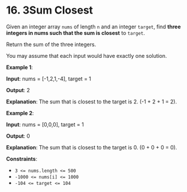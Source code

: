 <!-- @leetcode -->

# 16. 3Sum Closest

Given an integer array `nums` of length `n` and an integer `target`, find **three integers in nums such that the sum is closest** to `target`.

Return the sum of the three integers.

You may assume that each input would have exactly one solution.

**Example 1**:

**Input**: nums = [-1,2,1,-4], target = 1

**Output**: 2

**Explanation**: The sum that is closest to the target is 2. (-1 + 2 + 1 = 2).

**Example 2**:

**Input**: nums = [0,0,0], target = 1

**Output**: 0

**Explanation**: The sum that is closest to the target is 0. (0 + 0 + 0 = 0).

**Constraints**:

- `3 <= nums.length <= 500`
- `-1000 <= nums[i] <= 1000`
- `-104 <= target <= 104`
